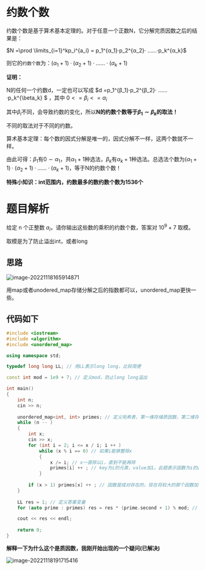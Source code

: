 # 约数个数

约数个数是基于算术基本定理的。对于任意一个正数N，它分解完质因数之后的结果是：

$N =\prod \limits_{i=1}^kp_i^{a_i} =  p_1^{α_1}·p_2^{α_2}· ……·p_k^{α_k}$ 

则它的`约数个数`为：$(α_1+1)·(α_2+1)·……·(α_k+1)$

**证明：**

N的任何一个约数d，一定也可以写成 $d =p_1^{β_1}·p_2^{β_2}· ……·p_k^{\beta_k} $ ，其中 $0<= \beta_i<=\alpha_i$

其中$\beta_i$不同，会导致约数的变化，所以**N的约数个数等于$\beta_1 \sim \beta_k$的取法！**

不同的取法对于不同的约数。

算术基本定理：每个数的因式分解是唯一的，因式分解不一样，这两个数就不一样。

由此可得：$\beta_1$有$0 \sim \alpha_1$，共$\alpha_1+1$种选法，$\beta_k$有$\alpha_k+1$种选法。总选法个数为$(α_1+1)·(α_2+1)·……·(α_k+1)$，等于N的约数个数！

**特殊小知识：int范围内，约数最多的数约数个数为1536个**

# 题目解析

给定 n 个正整数 $a_i$，请你输出这些数的乘积的约数个数，答案对 $10^9+7$ 取模。

取模是为了防止溢出int，或者long

## 思路

![image-20221118165914871](https://cdn.jsdelivr.net/gh/Lx001T/my-imgs/jq2022/image-20221118165914871.png)

用map或者unodered_map存储分解之后的指数都可以，unordered_map更快一些。

## 代码如下

```C++
#include <iostream>
#include <algorithm>
#include <unordered_map>

using namespace std;

typedef long long LL; // 用LL表示long long，比较简便

const int mod = 1e9 + 7; // 定义mod，防止long long溢出

int main()
{
    int n;
    cin >> n;
    
    unordered_map<int, int> primes; // 定义哈希表，第一维存储质因数，第二维存储指数
    while (n -- )
    {
        int x;
        cin >> x;
        for (int i = 2; i <= x / i; i ++ )
            while (x % i == 0) // 如果i能够整除x
            {
                x /= i; // x一直除以i，直到不能再除 
                primes[i] ++ ; // key为i的元素，value加1。此题表示因数为i的数，指数加1
            }
            
        if (x > 1) primes[x] ++ ; // 因数是成对存在的，现在将较大的那个因数加1
    }
    
    LL res = 1; // 定义答案变量
    for (auto prime : primes) res = res * (prime.second + 1) % mod; // 用约数个数公式求约数。每次都mod，防止溢出。

    cout << res << endl;
    
    return 0;
}
```

**解释一下为什么这个是质因数，我刚开始出现的一个疑问(已解决)**

![image-20221118191715416](https://cdn.jsdelivr.net/gh/Lx001T/my-imgs/jq2022/image-20221118191715416.png)

